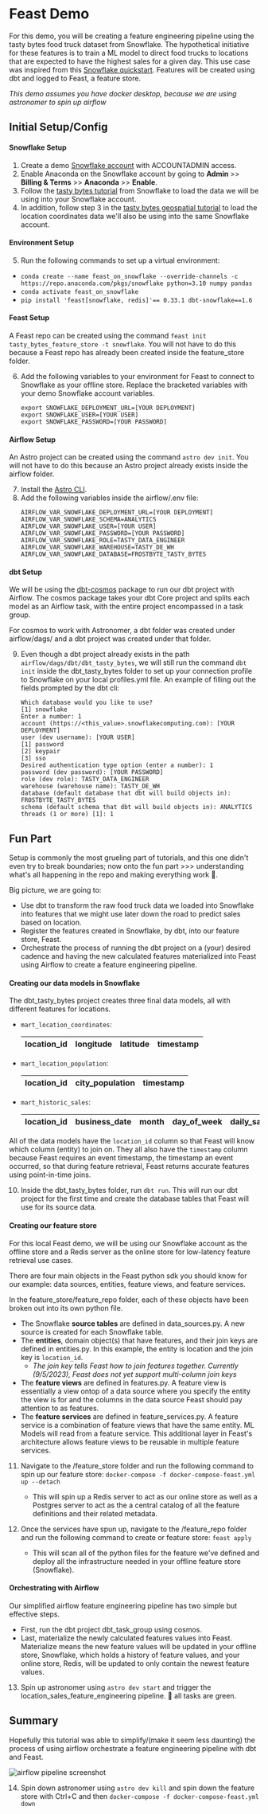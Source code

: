 # Feast Demo

For this demo, you will be creating a feature engineering pipeline using the tasty bytes food truck dataset from Snowflake. The hypothetical initiative for these features is to train a ML model to direct food trucks to locations that are expected to have the highest sales for a given day. This use case was inspired from this [Snowflake quickstart](https://quickstarts.snowflake.com/guide/tasty_bytes_snowpark_101_for_data_science/#0). Features will be created using dbt and logged to Feast, a feature store. 

*This demo assumes you have docker desktop, because we are using astronomer to spin up airflow*

## Initial Setup/Config

#### Snowflake Setup
1. Create a demo [Snowflake account](https://www.snowflake.com/en/) with ACCOUNTADMIN access.
2. Enable Anaconda on the Snowflake account by going to <b>Admin</b> >> <b>Billing & Terms</b> >> <b>Anaconda</b> >> <b>Enable</b>.
3. Follow the [tasty bytes tutorial](https://quickstarts.snowflake.com/guide/tasty_bytes_introduction/index.html#0) from Snowflake to load the data we will be using into your Snowflake account.
4. In addition, follow step 3 in the [tasty bytes geospatial tutorial](https://quickstarts.snowflake.com/guide/tasty_bytes_zero_to_snowflake_geospatial/#2) to load the location coordinates data we'll also be using into the same Snowflake account.

#### Environment Setup

5. Run the following commands to set up a virtual environment:
- `conda create --name feast_on_snowflake --override-channels -c https://repo.anaconda.com/pkgs/snowflake python=3.10 numpy pandas`
- `conda activate feast_on_snowflake`
- `pip install 'feast[snowflake, redis]'== 0.33.1 dbt-snowflake==1.6`

#### Feast Setup

A Feast repo can be created using the command `feast init tasty_bytes_feature_store -t snowflake`. You will not have to do this because a Feast repo has already been created inside the feature_store folder.

6. Add the following variables to your environment for Feast to connect to Snowflake as your offline store. Replace the bracketed variables with your demo Snowflake account variables. 
    ```
    export SNOWFLAKE_DEPLOYMENT_URL=[YOUR DEPLOYMENT]
    export SNOWFLAKE_USER=[YOUR USER]
    export SNOWFLAKE_PASSWORD=[YOUR PASSWORD]
    ```

#### Airflow Setup
An Astro project can be created using the command `astro dev init`. You will not have to do this because an Astro project already exists inside the airflow folder.

7. Install the [Astro CLI](https://docs.astronomer.io/astro/cli/install-cli?tab=mac#install-the-astro-cli).
8. Add the following variables inside the airflow/.env file:
    ```
    AIRFLOW_VAR_SNOWFLAKE_DEPLOYMENT_URL=[YOUR DEPLOYMENT]
    AIRFLOW_VAR_SNOWFLAKE_SCHEMA=ANALYTICS
    AIRFLOW_VAR_SNOWFLAKE_USER=[YOUR USER]
    AIRFLOW_VAR_SNOWFLAKE_PASSWORD=[YOUR PASSWORD]
    AIRFLOW_VAR_SNOWFLAKE_ROLE=TASTY_DATA_ENGINEER
    AIRFLOW_VAR_SNOWFLAKE_WAREHOUSE=TASTY_DE_WH
    AIRFLOW_VAR_SNOWFLAKE_DATABASE=FROSTBYTE_TASTY_BYTES
    ``` 



#### dbt Setup
We will be using the [dbt-cosmos](https://github.com/astronomer/astronomer-cosmos) package to run our dbt project with Airflow. The cosmos package takes your dbt Core project and splits each model as an Airflow task, with the entire project encompassed in a task group.

For cosmos to work with Astronomer, a dbt folder was created under airflow/dags/ and a dbt project was created under that folder.

9. Even though a dbt project already exists in the path `airflow/dags/dbt/dbt_tasty_bytes`, we will still run the command `dbt init` inside the dbt_tasty_bytes folder to set up your connection profile to Snowflake on your local profiles.yml file. An example of filling out the fields prompted by the dbt cli:
    ```
    Which database would you like to use?
    [1] snowflake
    Enter a number: 1
    account (https://<this_value>.snowflakecomputing.com): [YOUR DEPLOYMENT]
    user (dev username): [YOUR USER]
    [1] password
    [2] keypair
    [3] sso
    Desired authentication type option (enter a number): 1
    password (dev password): [YOUR PASSWORD]
    role (dev role): TASTY_DATA_ENGINEER
    warehouse (warehouse name): TASTY_DE_WH
    database (default database that dbt will build objects in): FROSTBYTE_TASTY_BYTES
    schema (default schema that dbt will build objects in): ANALYTICS
    threads (1 or more) [1]: 1
    ```


## Fun Part

Setup is commonly the most grueling part of tutorials, and this one didn't even try to break boundaries; now onto the fun part >>> understanding what's all happening in the repo and making everything work 🦙.

Big picture, we are going to:
- Use dbt to transform the raw food truck data we loaded into Snowflake into features that we might use later down the road to predict sales based on location.
- Register the features created in Snowflake, by dbt, into our feature store, Feast.
- Orchestrate the process of running the dbt project on a (your) desired cadence and having the new calculated features materialized into Feast using Airflow to create a feature engineering pipeline.

#### Creating our data models in Snowflake

The dbt_tasty_bytes project creates three final data models, all with different features for locations. 
- `mart_location_coordinates`:

    | location_id | longitude | latitude | timestamp |
    | -- | -- | -- | -- |


- `mart_location_population`:

    | location_id | city_population | timestamp | 
    | -- | -- | -- |

- `mart_historic_sales`:

    | location_id | business_date | month | day_of_week | daily_sales | avg_previous_day_sales | avg_l10_day_sales | timestamp |
    | -- | -- | -- | -- | -- | -- | -- | -- |

All of the data models have the `location_id` column so that Feast will know which column (entity) to join on. They all also have the `timestamp` column because Feast requires an event timestamp, the timestamp an event occurred, so that during feature retrieval, Feast returns accurate features using point-in-time joins.


10. Inside the dbt_tasty_bytes folder, run `dbt run`. This will run our dbt project for the first time and create the database tables that Feast will use for its source data.

#### Creating our feature store

For this local Feast demo, we will be using our Snowflake account as the offline store and a Redis server as the online store for low-latency feature retrieval use cases.

There are four main objects in the Feast python sdk you should know for our example: data sources, entities, feature views, and feature services. 

In the feature_store/feature_repo folder, each of these objects have been broken out into its own python file. 
- The Snowflake <b>source tables</b> are defined in data_sources.py. A new source is created for each Snowflake table.
- The <b>entities</b>, domain object(s) that have features, and their join keys are defined in entities.py. In this example, the entity is location and the join key is `location_id`.
    - *The join key tells Feast how to join features together. Currently (9/5/2023), Feast does not yet support multi-column join keys* 
- The <b>feature views</b> are defined in features.py. A feature view is essentially a view ontop of a data source where you specify the entity the view is for and the columns in the data source Feast should pay attention to as features.
- The <b>feature services</b> are defined in feature_services.py. A feature service is a combination of feature views that have the same entity. ML Models will read from a feature service. This additional layer in Feast's architecture allows feature views to be reusable in multiple feature services.


11. Navigate to the /feature_store folder and run the following command to spin up our feature store:
    `docker-compose -f docker-compose-feast.yml up --detach` 
    - This will spin up a Redis server to act as our online store as well as a Postgres server to act as the a central catalog of all the feature definitions and their related metadata.

12. Once the services have spun up, navigate to the /feature_repo folder and run the following command to create or feature store:
    `feast apply`
    - This will scan all of the python files for the feature we've defined and deploy all the infrastructure needed in your offline feature store (Snowflake).

#### Orchestrating with Airflow

Our simplified airflow feature engineering pipeline has two simple but effective steps.
- First, run the dbt project dbt_task_group using cosmos.
- Last, materialize the newly calculated features values into Feast. Materialize means the new feature values will be updated in your offline store, Snowflake, which holds a history of feature values, and your online store, Redis, will be updated to only contain the newest feature values.

13. Spin up astronomer using `astro dev start` and trigger the location_sales_feature_engineering pipeline. 🤞 all tasks are green.

## Summary

Hopefully this tutorial was able to simplify/(make it seem less daunting) the process of using airflow orchestrate a feature engineering pipeline with dbt and Feast. 

![airflow pipeline screenshot](static/successful_pipeline.png)

14. Spin down astronomer using `astro dev kill` and spin down the feature store with Ctrl+C and then `docker-compose -f docker-compose-feast.yml down`